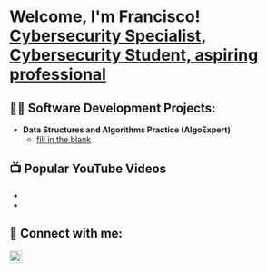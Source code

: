 <h1>Welcome, I'm Francisco! <br/><a href="https://github.com/francisco-franco-jr">Cybersecurity Specialist</a>, <a href="https://www.linkedin.com/in/francisco-franco-696324280/">Cybersecurity Student, aspiring professional</a></h1>

<h2>👨‍💻 Software Development Projects:</h2>

- <b>Data Structures and Algorithms Practice (AlgoExpert)</b>
  - [fill in the blank](https://www.google.com)


<h2>📺 Popular YouTube Videos</h2>

- 
- 

<h2> 🤳 Connect with me:</h2>

[<img align="left" alt="Francisco Franco | LinkedIn" width="22px" src="https://www.linkedin.com/in/francisco-franco-696324280/"/>][linkedin]


[twitter]: https://twitter.com/joshmadakor
[youtube]: https://www.youtube.com/c/joshmadakor
[instagram]: https://www.instagram.com/joshmadakor/
[linkedin]: https://linkedin.com/in/joshmadakor

<!--
**joshmadakor1/joshmadakor1** is a ✨ _special_ ✨ repository because its `README.md` (this file) appears on your GitHub profile.

Here are some ideas to get you started:

- 🔭 I’m currently working on ...
- 🌱 I’m currently learning ...
- 👯 I’m looking to collaborate on ...
- 🤔 I’m looking for help with ...
- 💬 Ask me about ...
- 📫 How to reach me: ...
- 😄 Pronouns: ...
- ⚡ Fun fact: ...
-->
